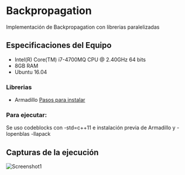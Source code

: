 # Backpropagation
Implementación de Backpropagation con librerias paralelizadas

## Especificaciones del Equipo

* Intel(R) Core(TM) i7-4700MQ CPU @ 2.40GHz 64 bits
* 8GB RAM
* Ubuntu 16.04

### Librerias
* Armadillo [Pasos para instalar](https://solarianprogrammer.com/2017/03/24/getting-started-armadillo-cpp-linear-algebra-windows-mac-linux/)

### Para ejecutar:
Se uso codeblocks con -std=c++11 e instalación previa de Armadillo y  -lopenblas -llapack


## Capturas de la ejecución
<img src="/images/sc1.png" alt="Screenshot1"/>
